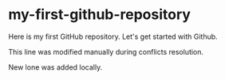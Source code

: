 # my-first-github-repository
Here is my first GitHub repository. Let's get started with Github.

This line was modified manually during conflicts resolution.

New lone was added locally.